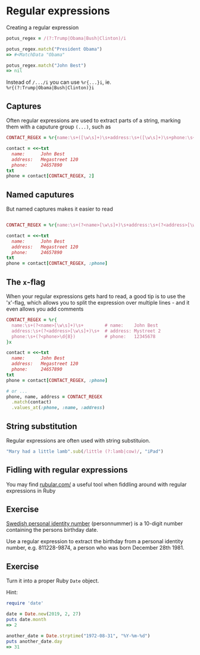 # Regular expressions

Creating a regular expression

```ruby
potus_regex = /(?:Trump|Obama|Bush|Clinton)/i

potus_regex.match("President Obama")
=> #<MatchData "Obama"

potus_regex.match("John Best")
=> nil
```

Instead of `/.../i` you can use `%r{...}i`, ie. `%r{(?:Trump|Obama|Bush|Clinton)}i`

## Captures

Often regular expressions are used to extract parts of a string, marking them with a caputure group `(...)`, such as

```ruby
CONTACT_REGEX = %r{name:\s+([\w\s]+)\s+address:\s+([\w\s]+)\s+phone:\s+(\d{8})}

contact = <<~txt
  name:      John Best
  address:   Megastreet 120
  phone:     24657890
txt
phone = contact[CONTACT_REGEX, 2]
```

## Named caputures

But named captures makes it easier to read

```ruby

CONTACT_REGEX = %r{name:\s+(?<name>[\w\s]+)\s+address:\s+(?<address>[\w\s]+)\s+phone:\s+(?<phone>\d{8})}

contact = <<~txt
  name:      John Best
  address:   Megastreet 120
  phone:     24657890
txt
phone = contact[CONTACT_REGEX, :phone]
```

## The `x`-flag

When your regular expressions gets hard to read, a good tip is to use the 'x'-flag, which allows you to split the expression over multiple lines - and it even allows you add comments

```ruby
CONTACT_REGEX = %r{
  name:\s+(?<name>[\w\s]+)\s+        # name:    John Best
  address:\s+(?<address>[\w\s]+)\s+  # address: Mystreet 2
  phone:\s+(?<phone>\d{8})           # phone:   12345678
}x

contact = <<~txt
  name:      John Best
  address:   Megastreet 120
  phone:     24657890
txt
phone = contact[CONTACT_REGEX, :phone]

# or ...
phone, name, address = CONTACT_REGEX
  .match(contact)
  .values_at(:phone, :name, :address)
```

## String substitution

Regular expressions are often used with string substituion.

```ruby
"Mary had a little lamb".sub(/little (?:lamb|cow)/, "iPad")
```

## Fidling with regular expressions 

You may find [rubular.com/](https://rubular.com/) a useful tool when fiddling around with regular expressions in Ruby

## Exercise

[Swedish personal identity number](https://en.wikipedia.org/wiki/Personal_identity_number_(Sweden)) (personnummer) is a 10-digit number containing the persons birthday date.

Use a regular expression to extract the birthday from a personal identity number, e.g. 811228-9874, a person who was born December 28th 1981.

## Exercise

Turn it into a proper Ruby `Date` object.

Hint:

```ruby
require 'date'

date = Date.new(2019, 2, 27)
puts date.month
=> 2

another_date = Date.strptime("1972-08-31", "%Y-%m-%d")
puts another_date.day
=> 31
```
